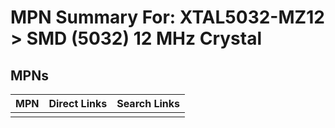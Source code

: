 



# MPN Summary For: XTAL5032-MZ12 > SMD (5032) 12 MHz Crystal

## MPNs
  

|MPN|Direct Links|Search Links|
| :--- | :--- | :--- |
||||
